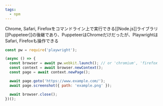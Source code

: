 ```yaml
---
tags:
  - npm
---
```

Chrome, Safari, Firefoxをコマンドライン上で実行できる[[Node.js]]ライブラリ
[[Puppeteer]]の後継であり、PuppeteerはChromeだけだったが、PlaywrightはSafari, Firefoxも操作できる

```javascript
const pw = require('playwright');

(async () => {
  const browser = await pw.webkit.launch(); // or 'chromium', 'firefox'
  const context = await browser.newContext();
  const page = await context.newPage();

  await page.goto('https://www.example.com/');
  await page.screenshot({ path: 'example.png' });

  await browser.close();
})();

```

